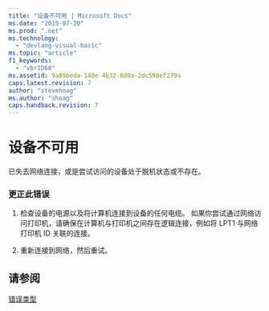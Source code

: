 ```yaml
---
title: "设备不可用 | Microsoft Docs"
ms.date: "2015-07-20"
ms.prod: ".net"
ms.technology: 
  - "devlang-visual-basic"
ms.topic: "article"
f1_keywords: 
  - "vbrID68"
ms.assetid: 9a89beda-140e-4b32-8d0a-2dc598ef279a
caps.latest.revision: 7
author: "stevehoag"
ms.author: "shoag"
caps.handback.revision: 7
---
```

# 设备不可用
已失去网络连接，或是尝试访问的设备处于脱机状态或不存在。  
  
### 更正此错误  
  
1.  检查设备的电源以及将计算机连接到设备的任何电缆。 如果你尝试通过网络访问打印机，请确保在计算机与打印机之间存在逻辑连接，例如将 LPT1 与网络打印机 ID 关联的连接。  
  
2.  重新连接到网络，然后重试。  
  
## 请参阅  
 [错误类型](../../visual-basic/programming-guide/language-features/error-types.md)